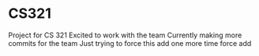 # CS321
Project for CS 321
Excited to work with the team
Currently making more commits for the team
Just trying to force this add
one more time force add
